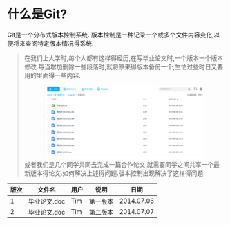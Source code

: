 
# 什么是Git?

Git是一个分布式版本控制系统. 版本控制是一种记录一个或多个文件内容变化,以便将来查阅特定版本情况得系统.

>在我们上大学时,每个人都有这样得经历,在写毕业论文时,一个版本一个版本修改.每当增加删除一些段落时,就将原来得版本备份一个,生怕过些时日又要用的里面得一些内容.
>
> <div align="center" > <img src="./asset/graduation_projec.jpg" width="80%" > </div>
> 或者我们是几个同学共同去完成一篇合作论文,就需要同学之间共享一个最新版本得论文.如何解决上述得问题.版本控制出现解决了这样得问题.
>

| 版次 | 文件名 | 用户 | 说明 | 日期 |
|---|------|----|-----|----|
| 1 | 毕业论文.doc | Tim | 第一版本 | 2014.07.06 |
| 2 | 毕业论文.doc | Tim | 第二版本 | 2014.07.07 |


